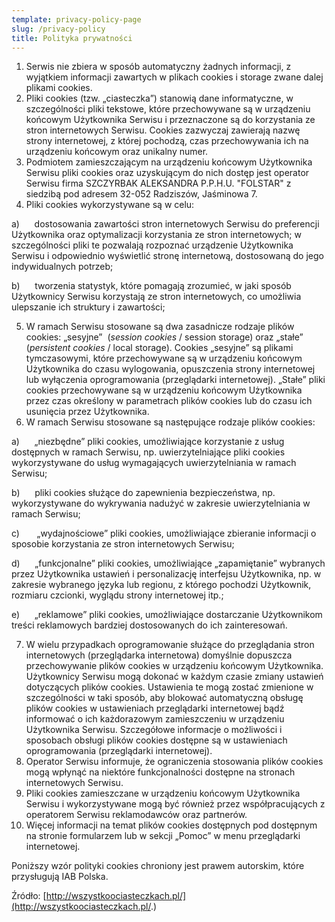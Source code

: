 ```yaml
---
template: privacy-policy-page
slug: /privacy-policy
title: Polityka prywatności
---
```


1. Serwis nie zbiera w sposób automatyczny żadnych informacji, z wyjątkiem informacji zawartych w plikach cookies i storage zwane dalej plikami cookies.
2. Pliki cookies (tzw. „ciasteczka”) stanowią dane informatyczne, w szczególności pliki tekstowe, które przechowywane są w urządzeniu końcowym Użytkownika Serwisu i przeznaczone są do korzystania ze stron internetowych Serwisu. Cookies zazwyczaj zawierają nazwę strony internetowej, z której pochodzą, czas przechowywania ich na urządzeniu końcowym oraz unikalny numer.
3. Podmiotem zamieszczającym na urządzeniu końcowym Użytkownika Serwisu pliki cookies oraz uzyskującym do nich dostęp jest operator Serwisu firma SZCZYRBAK ALEKSANDRA P.P.H.U. "FOLSTAR" z siedzibą pod adresem 32-052 Radziszów, Jaśminowa 7.
4. Pliki cookies wykorzystywane są w celu:

a)      dostosowania zawartości stron internetowych Serwisu do preferencji Użytkownika oraz optymalizacji korzystania ze stron internetowych; w szczególności pliki te pozwalają rozpoznać urządzenie Użytkownika Serwisu i odpowiednio wyświetlić stronę internetową, dostosowaną do jego indywidualnych potrzeb;

b)      tworzenia statystyk, które pomagają zrozumieć, w jaki sposób Użytkownicy Serwisu korzystają ze stron internetowych, co umożliwia ulepszanie ich struktury i zawartości;

5. W ramach Serwisu stosowane są dwa zasadnicze rodzaje plików cookies: „sesyjne”  (_session cookies_ / session storage) oraz „stałe” (_persistent cookies_ / local storage). Cookies „sesyjne” są plikami tymczasowymi, które przechowywane są w urządzeniu końcowym Użytkownika do czasu wylogowania, opuszczenia strony internetowej lub wyłączenia oprogramowania (przeglądarki internetowej). „Stałe” pliki cookies przechowywane są w urządzeniu końcowym Użytkownika przez czas określony w parametrach plików cookies lub do czasu ich usunięcia przez Użytkownika.
6. W ramach Serwisu stosowane są następujące rodzaje plików cookies:

a)      „niezbędne” pliki cookies, umożliwiające korzystanie z usług dostępnych w ramach Serwisu, np. uwierzytelniające pliki cookies wykorzystywane do usług wymagających uwierzytelniania w ramach Serwisu;

b)      pliki cookies służące do zapewnienia bezpieczeństwa, np. wykorzystywane do wykrywania nadużyć w zakresie uwierzytelniania w ramach Serwisu;

c)       „wydajnościowe” pliki cookies, umożliwiające zbieranie informacji o sposobie korzystania ze stron internetowych Serwisu;

d)      „funkcjonalne” pliki cookies, umożliwiające „zapamiętanie” wybranych przez Użytkownika ustawień i personalizację interfejsu Użytkownika, np. w zakresie wybranego języka lub regionu, z którego pochodzi Użytkownik, rozmiaru czcionki, wyglądu strony internetowej itp.;

e)      „reklamowe” pliki cookies, umożliwiające dostarczanie Użytkownikom treści reklamowych bardziej dostosowanych do ich zainteresowań.

7. W wielu przypadkach oprogramowanie służące do przeglądania stron internetowych (przeglądarka internetowa) domyślnie dopuszcza przechowywanie plików cookies w urządzeniu końcowym Użytkownika. Użytkownicy Serwisu mogą dokonać w każdym czasie zmiany ustawień dotyczących plików cookies. Ustawienia te mogą zostać zmienione w szczególności w taki sposób, aby blokować automatyczną obsługę plików cookies w ustawieniach przeglądarki internetowej bądź informować o ich każdorazowym zamieszczeniu w urządzeniu Użytkownika Serwisu. Szczegółowe informacje o możliwości i sposobach obsługi plików cookies dostępne są w ustawieniach oprogramowania (przeglądarki internetowej).
8. Operator Serwisu informuje, że ograniczenia stosowania plików cookies mogą wpłynąć na niektóre funkcjonalności dostępne na stronach internetowych Serwisu.
9. Pliki cookies zamieszczane w urządzeniu końcowym Użytkownika Serwisu i wykorzystywane mogą być również przez współpracujących z operatorem Serwisu reklamodawców oraz partnerów.
10. Więcej informacji na temat plików cookies dostępnych pod dostępnym na stronie formularzem lub w sekcji „Pomoc” w menu przeglądarki internetowej.

Poniższy wzór polityki cookies chroniony jest prawem autorskim, które przysługują IAB Polska.

Źródło: [http://wszystkoociasteczkach.pl/](http://wszystkoociasteczkach.pl/.)
